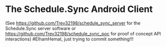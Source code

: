 # The Schedule.Sync Android Client
(See https://github.com/Trev32198/schedule_sync_server for the Schedule.Sync server software or https://github.com/Trev32198/schedule_sync_poc for proof of concept API interactions)
#ElhamHemat, just trying to commit something!!!
